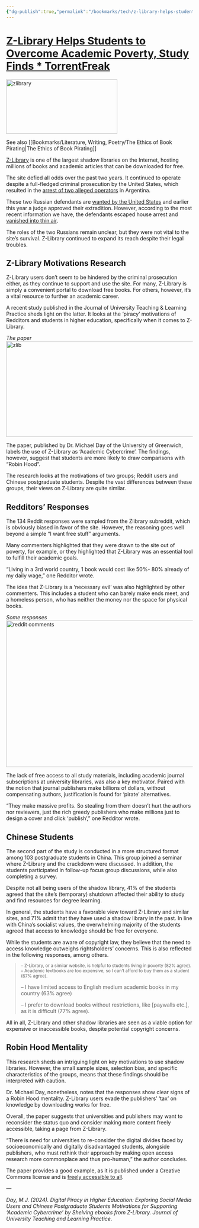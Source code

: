 ```yaml
---
{"dg-publish":true,"permalink":"/bookmarks/tech/z-library-helps-students-to-overcome-academic-poverty/","tags":["ethics","freedom","literature","opensource"]}
---
```



# [Z-Library Helps Students to Overcome Academic Poverty, Study Finds \* TorrentFreak](https://torrentfreak.com/z-library-helps-stud)

<img alt="zlibrary" src="https://torrentfreak.com/images/zlibr.jpg" height="147" width="300" />

See also [[Bookmarks/Literature, Writing, Poetry/The Ethics of Book Pirating\|The Ethics of Book Pirating]]

[Z-Library](https://en.wikipedia.org/wiki/Z-Library) is one of the largest shadow libraries on the Internet, hosting millions of books and academic articles that can be downloaded for free.

The site defied all odds over the past two years. It continued to operate despite a full-fledged criminal prosecution by the United States, which resulted in the [arrest of two alleged operators](https://torrentfreak.com/u-s-indicts-two-russians-for-running-the-z-library-piracy-ring221117/) in Argentina.

These two Russian defendants are [wanted by the United States](https://torrentfreak.com/alleged-z-library-operators-ask-court-to-dismiss-criminal-piracy-indictment-230713/) and earlier this year a judge approved their extradition. However, according to the most recent information we have, the defendants escaped house arrest and [vanished into thin air](https://torrentfreak.com/z-library-admins-escape-house-arrest-after-judge-approves-u-s-extradition-240708/).

The roles of the two Russians remain unclear, but they were not vital to the site’s survival. Z-Library continued to expand its reach despite their legal troubles.

## Z-Library Motivations Research

Z-Library users don’t seem to be hindered by the criminal prosecution either, as they continue to support and use the site. For many, Z-Library is simply a convenient portal to download free books. For others, however, it’s a vital resource to further an academic career.

A recent study published in the Journal of University Teaching & Learning Practice sheds light on the latter. It looks at the ‘piracy’ motivations of Redditors and students in higher education, specifically when it comes to Z-Library.

_The paper_  
<img alt="zlib" src="https://torrentfreak.com/images/zlibpaper.jpg" height="259" width="600" />

The paper, published by Dr. Michael Day of the University of Greenwich, labels the use of Z-Library as ‘Academic Cybercrime’. The findings, however, suggest that students are more likely to draw comparisons with “Robin Hood”.

The research looks at the motivations of two groups; Reddit users and Chinese postgraduate students. Despite the vast differences between these groups, their views on Z-Library are quite similar.

## Redditors’ Responses

The 134 Reddit responses were sampled from the Zlibrary subreddit, which is obviously biased in favor of the site. However, the reasoning goes well beyond a simple “I want free stuff” arguments.

Many commenters highlighted that they were drawn to the site out of poverty, for example, or they highlighted that Z-Library was an essential tool to fulfill their academic goals.

“Living in a 3rd world country, 1 book would cost like 50%- 80% already of my daily wage,” one Redditor wrote.

The idea that Z-Library is a ‘necessary evil’ was also highlighted by other commenters. This includes a student who can barely make ends meet, and a homeless person, who has neither the money nor the space for physical books.

_Some responses_  
<img alt="reddit comments" src="https://torrentfreak.com/images/reddit-comments-1.jpg" height="396" width="600" />

The lack of free access to all study materials, including academic journal subscriptions at university libraries, was also a key motivator. Paired with the notion that journal publishers make billions of dollars, without compensating authors, justification is found for ‘pirate’ alternatives.

“They make massive profits. So stealing from them doesn’t hurt the authors nor reviewers, just the rich greedy publishers who make millions just to design a cover and click ‘publish’,” one Redditor wrote.

## Chinese Students

The second part of the study is conducted in a more structured format among 103 postgraduate students in China. This group joined a seminar where Z-Library and the crackdown were discussed. In addition, the students participated in follow-up focus group discussions, while also completing a survey.

Despite not all being users of the shadow library, 41% of the students agreed that the site’s (temporary) shutdown affected their ability to study and find resources for degree learning.

In general, the students have a favorable view toward Z-Library and similar sites, and 71% admit that they have used a shadow library in the past. In line with China’s socialist values, the overwhelming majority of the students agreed that access to knowledge should be free for everyone.

While the students are aware of copyright law, they believe that the need to access knowledge outweighs rightsholders’ concerns. This is also reflected in the following responses, among others.

> <sup>– Z-Library, or a similar website, is helpful to students living in poverty (82% agree).<br>
> – Academic textbooks are too expensive, so I can’t afford to buy them as a student (67% agree).<br></sup>
>
> – I have limited access to English medium academic books in my country (63% agree)
>
> – I prefer to download books without restrictions, like [paywalls etc.], as it is difficult (77% agree).

All in all, Z-Library and other shadow libraries are seen as a viable option for expensive or inaccessible books, despite potential copyright concerns.

## Robin Hood Mentality

This research sheds an intriguing light on key motivations to use shadow libraries. However, the small sample sizes, selection bias, and specific characteristics of the groups, means that these findings should be interpreted with caution.

Dr. Michael Day, nonetheless, notes that the responses show clear signs of a Robin Hood mentality. Z-Library users evade the publishers’ ‘tax’ on knowledge by downloading works for free.

Overall, the paper suggests that universities and publishers may want to reconsider the status quo and consider making more content freely accessible, taking a page from Z-Library.

“There is need for universities to re-consider the digital divides faced by socioeconomically and digitally disadvantaged students, alongside publishers, who must rethink their approach by making open access research more commonplace and thus pro-human,” the author concludes.

The paper provides a good example, as it is published under a Creative Commons license and is [freely accessible to all](https://doi.org/10.53761/90p10x24).

_—_

_Day, M.J. (2024). Digital Piracy in Higher Education: Exploring Social Media Users and Chinese Postgraduate Students Motivations for Supporting ‘Academic Cybercrime’ by Shelving ebooks from Z-Library. Journal of University Teaching and Learning Practice._
